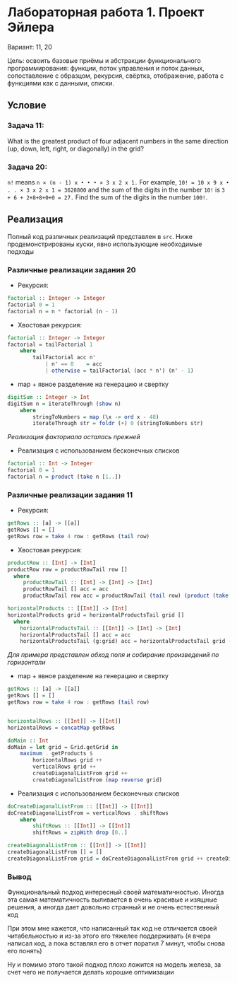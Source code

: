 # Лабораторная работа 1. Проект Эйлера

Вариант: 11, 20

Цель: освоить базовые приёмы и абстракции функционального программирования: функции, поток управления и поток данных, сопоставление с образцом, рекурсия, свёртка, отображение, работа с функциями как с данными, списки.

## Условие

### Задача 11:
What is the greatest product of four adjacent numbers in the same direction (up, down, left, right, or diagonally) in the grid?

### Задача 20:

`n!` means `n × (n - 1) x • • • × 3 x 2 x 1.`
For example, `10! = 10 x 9 x • . . × 3 x 2 x 1 = 3628800`
and the sum of the digits in the number `10!` is `3 + 6 + 2+8+8+0+0 = 27.`
Find the sum of the digits in the number `100!`.

## Реализация

Полный код различных реализаций представлен в `src`. Ниже продемонстрированы куски, явно использующие необходимые подходы

### Различные реализации задания 20

- Рекурсия:

```haskell
factorial :: Integer -> Integer
factorial 0 = 1
factorial n = n * factorial (n - 1)
```

- Хвостовая рекурсия:

```haskell
factorial :: Integer -> Integer
factorial = tailFactorial 1
    where
        tailFactorial acc n'
            | n' == 0    = acc
            | otherwise = tailFactorial (acc * n') (n' - 1)
```

- map + явное разделение на генерацию и свертку

```haskell
digitSum :: Integer -> Int
digitSum n = iterateThrough (show n)
    where
        stringToNumbers = map (\x -> ord x - 48)
        iterateThrough str = foldr (+) 0 (stringToNumbers str)
```

*Реализация факториала осталась прежней*

- Реализация с использованием бесконечных списков

```haskell
factorial :: Int -> Integer
factorial 0 = 1
factorial n = product (take n [1..])
```

### Различные реализации задания 11

- Рекурсия:

```haskell
getRows :: [a] -> [[a]]
getRows [] = []
getRows row = take 4 row : getRows (tail row)
```

- Хвостовая рекурсия:

```haskell
productRow :: [Int] -> [Int]
productRow row = productRowTail row []
  where
     productRowTail :: [Int] -> [Int] -> [Int]
     productRowTail [] acc = acc
     productRowTail row acc = productRowTail (tail row) (product (take 4 row) : acc)

horizontalProducts :: [[Int]] -> [Int]
horizontalProducts grid = horizontalProductsTail grid []
  where
    horizontalProductsTail :: [[Int]] -> [Int] -> [Int]
    horizontalProductsTail [] acc = acc
    horizontalProductsTail (g:grid) acc = horizontalProductsTail grid (productRow g ++ acc)
```

*Для примера представлен обход поля и собирание произведений по горизонтали*

- map + явное разделение на генерацию и свертку

```haskell
getRows :: [a] -> [[a]]
getRows [] = []
getRows row = take 4 row : getRows (tail row)


horizontalRows :: [[Int]] -> [[Int]]
horizontalRows = concatMap getRows
```

```haskell
doMain :: Int
doMain = let grid = Grid.getGrid in
    maximum . getProducts $
        horizontalRows grid ++
        verticalRows grid ++
        createDiagonalListFrom grid ++
        createDiagonalListFrom (map reverse grid)
```

- Реализация с использованием бесконечных списков

```haskell
doCreateDiagonalListFrom :: [[Int]] -> [[Int]]
doCreateDiagonalListFrom = verticalRows . shiftRows
    where
        shiftRows :: [[Int]] -> [[Int]]
        shiftRows = zipWith drop [0..]

createDiagonalListFrom :: [[Int]] -> [[Int]]
createDiagonalListFrom [] = []
createDiagonalListFrom grid = doCreateDiagonalListFrom grid ++ createDiagonalListFrom (tail grid)
```

### Вывод

Функциональный подход интересный своей математичностью. Иногда эта самая математичность выливается в очень красивые и изящные решения, а иногда дает довольно странный и не очень естественный код 

При этом мне кажется, что написанный так код не отличается своей читабельностью и из-за этого его тяжелее поддерживать (я вчера написал код, а пока вставлял его в отчет поратил 7 минут, чтобы снова его понять)

Ну и помимо этого такой подход плохо ложится на модель железа, за счет чего не получается делать хорошие оптимизации



